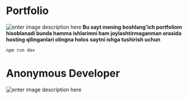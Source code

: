 # Portfolio 
![enter image description here](https://upload.wikimedia.org/wikipedia/commons/thumb/c/c2/Anonymous_Content_logo.svg/1200px-Anonymous_Content_logo.svg.png)
**Bu sayt mening boshlang'ich portfoliom hisoblanadi bunda hamma ishlarimni ham joylashtirmaganman orasida hosting qilinganlari olingna holos**
**saytni ishga tushirish uchun**

    

    npm run dev
    
# Anonymous Developer
![enter image description here](https://i.ibb.co/LnPsNdB/20230318-124318-01.jpg
)

 
